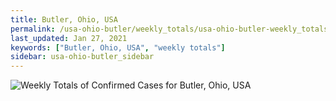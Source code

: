 ```yaml
---
title: Butler, Ohio, USA
permalink: /usa-ohio-butler/weekly_totals/usa-ohio-butler-weekly_totals.html
last_updated: Jan 27, 2021
keywords: ["Butler, Ohio, USA", "weekly totals"]
sidebar: usa-ohio-butler_sidebar
---
```


![Weekly Totals of Confirmed Cases for Butler, Ohio, USA](/covid_tracker/images/graphs/usa-ohio-butler-weekly_totals_graph.png)
